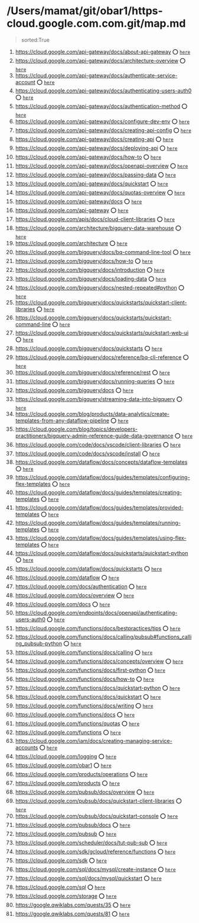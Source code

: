 
# /Users/mamat/git/obar1/https-cloud.google.com.com.git/map.md
> sorted:True
1. <https://cloud.google.com/api-gateway/docs/about-api-gateway> :o: [`here`](./https:§§cloud.google.com§api-gateway§docs§about-api-gateway/readme.md)
1. <https://cloud.google.com/api-gateway/docs/architecture-overview> :o: [`here`](./https:§§cloud.google.com§api-gateway§docs§architecture-overview/readme.md)
1. <https://cloud.google.com/api-gateway/docs/authenticate-service-account> :o: [`here`](./https:§§cloud.google.com§api-gateway§docs§authenticate-service-account/readme.md)
1. <https://cloud.google.com/api-gateway/docs/authenticating-users-auth0> :o: [`here`](./https:§§cloud.google.com§api-gateway§docs§authenticating-users-auth0/readme.md)
1. <https://cloud.google.com/api-gateway/docs/authentication-method> :o: [`here`](./https:§§cloud.google.com§api-gateway§docs§authentication-method/readme.md)
1. <https://cloud.google.com/api-gateway/docs/configure-dev-env> :o: [`here`](./https:§§cloud.google.com§api-gateway§docs§configure-dev-env/readme.md)
1. <https://cloud.google.com/api-gateway/docs/creating-api-config> :o: [`here`](./https:§§cloud.google.com§api-gateway§docs§creating-api-config/readme.md)
1. <https://cloud.google.com/api-gateway/docs/creating-api> :o: [`here`](./https:§§cloud.google.com§api-gateway§docs§creating-api/readme.md)
1. <https://cloud.google.com/api-gateway/docs/deploying-api> :o: [`here`](./https:§§cloud.google.com§api-gateway§docs§deploying-api/readme.md)
1. <https://cloud.google.com/api-gateway/docs/how-to> :o: [`here`](./https:§§cloud.google.com§api-gateway§docs§how-to/readme.md)
1. <https://cloud.google.com/api-gateway/docs/openapi-overview> :o: [`here`](./https:§§cloud.google.com§api-gateway§docs§openapi-overview/readme.md)
1. <https://cloud.google.com/api-gateway/docs/passing-data> :o: [`here`](./https:§§cloud.google.com§api-gateway§docs§passing-data/readme.md)
1. <https://cloud.google.com/api-gateway/docs/quickstart> :o: [`here`](./https:§§cloud.google.com§api-gateway§docs§quickstart/readme.md)
1. <https://cloud.google.com/api-gateway/docs/quotas-overview> :o: [`here`](./https:§§cloud.google.com§api-gateway§docs§quotas-overview/readme.md)
1. <https://cloud.google.com/api-gateway/docs> :o: [`here`](./https:§§cloud.google.com§api-gateway§docs/readme.md)
1. <https://cloud.google.com/api-gateway> :o: [`here`](./https:§§cloud.google.com§api-gateway/readme.md)
1. <https://cloud.google.com/apis/docs/cloud-client-libraries> :o: [`here`](./https:§§cloud.google.com§apis§docs§cloud-client-libraries/readme.md)
1. <https://cloud.google.com/architecture/bigquery-data-warehouse> :o: [`here`](./https:§§cloud.google.com§architecture§bigquery-data-warehouse/readme.md)
1. <https://cloud.google.com/architecture> :o: [`here`](./https:§§cloud.google.com§architecture/readme.md)
1. <https://cloud.google.com/bigquery/docs/bq-command-line-tool> :o: [`here`](./https:§§cloud.google.com§bigquery§docs§bq-command-line-tool/readme.md)
1. <https://cloud.google.com/bigquery/docs/how-to> :o: [`here`](./https:§§cloud.google.com§bigquery§docs§how-to/readme.md)
1. <https://cloud.google.com/bigquery/docs/introduction> :o: [`here`](./https:§§cloud.google.com§bigquery§docs§introduction/readme.md)
1. <https://cloud.google.com/bigquery/docs/loading-data> :o: [`here`](./https:§§cloud.google.com§bigquery§docs§loading-data/readme.md)
1. <https://cloud.google.com/bigquery/docs/nested-repeated#python> :o: [`here`](./https:§§cloud.google.com§bigquery§docs§nested-repeated#python/readme.md)
1. <https://cloud.google.com/bigquery/docs/quickstarts/quickstart-client-libraries> :o: [`here`](./https:§§cloud.google.com§bigquery§docs§quickstarts§quickstart-client-libraries/readme.md)
1. <https://cloud.google.com/bigquery/docs/quickstarts/quickstart-command-line> :o: [`here`](./https:§§cloud.google.com§bigquery§docs§quickstarts§quickstart-command-line/readme.md)
1. <https://cloud.google.com/bigquery/docs/quickstarts/quickstart-web-ui> :o: [`here`](./https:§§cloud.google.com§bigquery§docs§quickstarts§quickstart-web-ui/readme.md)
1. <https://cloud.google.com/bigquery/docs/quickstarts> :o: [`here`](./https:§§cloud.google.com§bigquery§docs§quickstarts/readme.md)
1. <https://cloud.google.com/bigquery/docs/reference/bq-cli-reference> :o: [`here`](./https:§§cloud.google.com§bigquery§docs§reference§bq-cli-reference/readme.md)
1. <https://cloud.google.com/bigquery/docs/reference/rest> :o: [`here`](./https:§§cloud.google.com§bigquery§docs§reference§rest/readme.md)
1. <https://cloud.google.com/bigquery/docs/running-queries> :o: [`here`](./https:§§cloud.google.com§bigquery§docs§running-queries/readme.md)
1. <https://cloud.google.com/bigquery/docs> :o: [`here`](./https:§§cloud.google.com§bigquery§docs/readme.md)
1. <https://cloud.google.com/bigquery/streaming-data-into-bigquery> :o: [`here`](./https:§§cloud.google.com§bigquery§streaming-data-into-bigquery/readme.md)
1. <https://cloud.google.com/blog/products/data-analytics/create-templates-from-any-dataflow-pipeline> :o: [`here`](./https:§§cloud.google.com§blog§products§data-analytics§create-templates-from-any-dataflow-pipeline/readme.md)
1. <https://cloud.google.com/blog/topics/developers-practitioners/bigquery-admin-reference-guide-data-governance> :o: [`here`](./https:§§cloud.google.com§blog§topics§developers-practitioners§bigquery-admin-reference-guide-data-governance/readme.md)
1. <https://cloud.google.com/code/docs/vscode/client-libraries> :o: [`here`](./https:§§cloud.google.com§code§docs§vscode§client-libraries/readme.md)
1. <https://cloud.google.com/code/docs/vscode/install> :o: [`here`](./https:§§cloud.google.com§code§docs§vscode§install/readme.md)
1. <https://cloud.google.com/dataflow/docs/concepts/dataflow-templates> :o: [`here`](./https:§§cloud.google.com§dataflow§docs§concepts§dataflow-templates/readme.md)
1. <https://cloud.google.com/dataflow/docs/guides/templates/configuring-flex-templates> :o: [`here`](./https:§§cloud.google.com§dataflow§docs§guides§templates§configuring-flex-templates/readme.md)
1. <https://cloud.google.com/dataflow/docs/guides/templates/creating-templates> :o: [`here`](./https:§§cloud.google.com§dataflow§docs§guides§templates§creating-templates/readme.md)
1. <https://cloud.google.com/dataflow/docs/guides/templates/provided-templates> :o: [`here`](./https:§§cloud.google.com§dataflow§docs§guides§templates§provided-templates/readme.md)
1. <https://cloud.google.com/dataflow/docs/guides/templates/running-templates> :o: [`here`](./https:§§cloud.google.com§dataflow§docs§guides§templates§running-templates/readme.md)
1. <https://cloud.google.com/dataflow/docs/guides/templates/using-flex-templates> :o: [`here`](./https:§§cloud.google.com§dataflow§docs§guides§templates§using-flex-templates/readme.md)
1. <https://cloud.google.com/dataflow/docs/quickstarts/quickstart-python> :o: [`here`](./https:§§cloud.google.com§dataflow§docs§quickstarts§quickstart-python/readme.md)
1. <https://cloud.google.com/dataflow/docs/quickstarts> :o: [`here`](./https:§§cloud.google.com§dataflow§docs§quickstarts/readme.md)
1. <https://cloud.google.com/dataflow> :o: [`here`](./https:§§cloud.google.com§dataflow/readme.md)
1. <https://cloud.google.com/docs/authentication> :o: [`here`](./https:§§cloud.google.com§docs§authentication/readme.md)
1. <https://cloud.google.com/docs/overview> :o: [`here`](./https:§§cloud.google.com§docs§overview/readme.md)
1. <https://cloud.google.com/docs> :o: [`here`](./https:§§cloud.google.com§docs/readme.md)
1. <https://cloud.google.com/endpoints/docs/openapi/authenticating-users-auth0> :o: [`here`](./https:§§cloud.google.com§endpoints§docs§openapi§authenticating-users-auth0/readme.md)
1. <https://cloud.google.com/functions/docs/bestpractices/tips> :o: [`here`](./https:§§cloud.google.com§functions§docs§bestpractices§tips/readme.md)
1. <https://cloud.google.com/functions/docs/calling/pubsub#functions_calling_pubsub-python> :o: [`here`](./https:§§cloud.google.com§functions§docs§calling§pubsub#functions_calling_pubsub-python/readme.md)
1. <https://cloud.google.com/functions/docs/calling> :o: [`here`](./https:§§cloud.google.com§functions§docs§calling/readme.md)
1. <https://cloud.google.com/functions/docs/concepts/overview> :o: [`here`](./https:§§cloud.google.com§functions§docs§concepts§overview/readme.md)
1. <https://cloud.google.com/functions/docs/first-python> :o: [`here`](./https:§§cloud.google.com§functions§docs§first-python/readme.md)
1. <https://cloud.google.com/functions/docs/how-to> :o: [`here`](./https:§§cloud.google.com§functions§docs§how-to/readme.md)
1. <https://cloud.google.com/functions/docs/quickstart-python> :o: [`here`](./https:§§cloud.google.com§functions§docs§quickstart-python/readme.md)
1. <https://cloud.google.com/functions/docs/quickstart> :o: [`here`](./https:§§cloud.google.com§functions§docs§quickstart/readme.md)
1. <https://cloud.google.com/functions/docs/writing> :o: [`here`](./https:§§cloud.google.com§functions§docs§writing/readme.md)
1. <https://cloud.google.com/functions/docs> :o: [`here`](./https:§§cloud.google.com§functions§docs/readme.md)
1. <https://cloud.google.com/functions/quotas> :o: [`here`](./https:§§cloud.google.com§functions§quotas/readme.md)
1. <https://cloud.google.com/functions> :o: [`here`](./https:§§cloud.google.com§functions/readme.md)
1. <https://cloud.google.com/iam/docs/creating-managing-service-accounts> :o: [`here`](./https:§§cloud.google.com§iam§docs§creating-managing-service-accounts/readme.md)
1. <https://cloud.google.com/logging> :o: [`here`](./https:§§cloud.google.com§logging/readme.md)
1. <https://cloud.google.com/obar1> :o: [`here`](./https:§§cloud.google.com§obar1/readme.md)
1. <https://cloud.google.com/products/operations> :o: [`here`](./https:§§cloud.google.com§products§operations/readme.md)
1. <https://cloud.google.com/products> :o: [`here`](./https:§§cloud.google.com§products/readme.md)
1. <https://cloud.google.com/pubsub/docs/overview> :o: [`here`](./https:§§cloud.google.com§pubsub§docs§overview/readme.md)
1. <https://cloud.google.com/pubsub/docs/quickstart-client-libraries> :o: [`here`](./https:§§cloud.google.com§pubsub§docs§quickstart-client-libraries/readme.md)
1. <https://cloud.google.com/pubsub/docs/quickstart-console> :o: [`here`](./https:§§cloud.google.com§pubsub§docs§quickstart-console/readme.md)
1. <https://cloud.google.com/pubsub/docs> :o: [`here`](./https:§§cloud.google.com§pubsub§docs/readme.md)
1. <https://cloud.google.com/pubsub> :o: [`here`](./https:§§cloud.google.com§pubsub/readme.md)
1. <https://cloud.google.com/scheduler/docs/tut-pub-sub> :o: [`here`](./https:§§cloud.google.com§scheduler§docs§tut-pub-sub/readme.md)
1. <https://cloud.google.com/sdk/gcloud/reference/functions> :o: [`here`](./https:§§cloud.google.com§sdk§gcloud§reference§functions/readme.md)
1. <https://cloud.google.com/sdk> :o: [`here`](./https:§§cloud.google.com§sdk/readme.md)
1. <https://cloud.google.com/sql/docs/mysql/create-instance> :o: [`here`](./https:§§cloud.google.com§sql§docs§mysql§create-instance/readme.md)
1. <https://cloud.google.com/sql/docs/mysql/quickstart> :o: [`here`](./https:§§cloud.google.com§sql§docs§mysql§quickstart/readme.md)
1. <https://cloud.google.com/sql> :o: [`here`](./https:§§cloud.google.com§sql/readme.md)
1. <https://cloud.google.com/storage> :o: [`here`](./https:§§cloud.google.com§storage/readme.md)
1. <https://google.qwiklabs.com/quests/35> :o: [`here`](./https:§§google.qwiklabs.com§quests§35/readme.md)
1. <https://google.qwiklabs.com/quests/81> :o: [`here`](./https:§§google.qwiklabs.com§quests§81/readme.md)

        